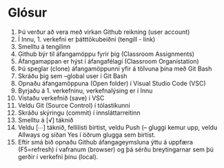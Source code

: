 # Glósur 

1.	Þú verður að vera með virkan Github reikning (user account)
2.	Í Innu, 1. verkefni er þátttökubeiðni (tengill - link)
3.	Smelltu á tengilinn
4.	Github býr til áfangamöppu fyrir þig (Classroom Assignments)
5.	Áfangamappan er hýst í áfangafélagi (Classroom Organistation)
6.	Þú speglar (clone) áfangamöppunni yfir á tölvuna þína með Git Bash
7.	Skráðu þig sem –global user í Git Bash
8.	Opnaðu áfangamöppuna (Open folder) í Visual Studio Code (VSC)
9.	Byrjaðu á 1. verkefninu, verkefnalýsing er í Innu
10.	Vistaðu verkefnið (save) í VSC
11.	Veldu Git (Source Control) í tólastikunni
12.	Skráðu skýringu (commit) í innsláttarreitinn
13.	Smelltu á [√] táknið 
14.	Veldu [∙∙∙] táknið, fellilisti birtist, veldu Push (– gluggi kemur upp, veldu Allways  og síðan Yes í öðrum glugga sem birtist.
15.	Eftir smá bið opnaðu Github áfangageymsluna ýttu á uppfæra (F5=refresh) í vafranum (browser) og þá sérðu breytingarnar sem þú gerðir í verkefni þínu (local).


